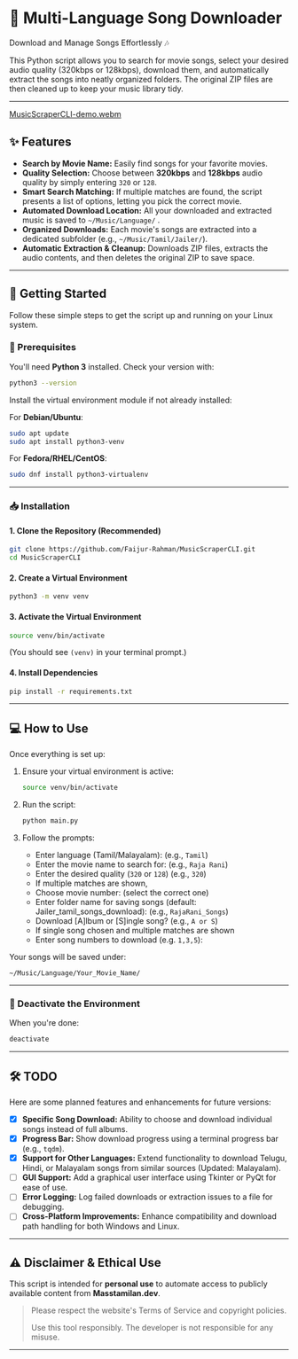 
# 🎵 Multi-Language Song Downloader

Download and Manage Songs Effortlessly 🎶

This Python script allows you to search for movie songs, select your desired audio quality (320kbps or 128kbps), download them, and automatically extract the songs into neatly organized folders. The original ZIP files are then cleaned up to keep your music library tidy.

---
[MusicScraperCLI-demo.webm](https://github.com/user-attachments/assets/7e66d333-da7a-4470-8272-8bb82b7d2ae0)


## ✨ Features

- **Search by Movie Name:** Easily find songs for your favorite movies.
- **Quality Selection:** Choose between **320kbps** and **128kbps** audio quality by simply entering `320` or `128`.
- **Smart Search Matching:** If multiple matches are found, the script presents a list of options, letting you pick the correct movie.
- **Automated Download Location:** All your downloaded and extracted music is saved to `~/Music/Language/` .
- **Organized Downloads:** Each movie's songs are extracted into a dedicated subfolder (e.g., `~/Music/Tamil/Jailer/`).
- **Automatic Extraction & Cleanup:** Downloads ZIP files, extracts the audio contents, and then deletes the original ZIP to save space.

---

## 🚀 Getting Started

Follow these simple steps to get the script up and running on your Linux system.

### 🧰 Prerequisites

You'll need **Python 3** installed. Check your version with:

```bash
python3 --version
```

Install the virtual environment module if not already installed:

For **Debian/Ubuntu**:
```bash
sudo apt update
sudo apt install python3-venv
```

For **Fedora/RHEL/CentOS**:
```bash
sudo dnf install python3-virtualenv
```

---

### 📥 Installation

#### 1. Clone the Repository (Recommended)

```bash
git clone https://github.com/Faijur-Rahman/MusicScraperCLI.git
cd MusicScraperCLI
```

#### 2. Create a Virtual Environment

```bash
python3 -m venv venv
```

#### 3. Activate the Virtual Environment

```bash
source venv/bin/activate
```

(You should see `(venv)` in your terminal prompt.)

#### 4. Install Dependencies

```bash
pip install -r requirements.txt
```

---

## 💻 How to Use

Once everything is set up:

1. Ensure your virtual environment is active:
   ```bash
   source venv/bin/activate
   ```

2. Run the script:
   ```bash
   python main.py
   ```

3. Follow the prompts:
   - Enter language (Tamil/Malayalam): (e.g., `Tamil`)
   - Enter the movie name to search for: (e.g., `Raja Rani`)
   - Enter the desired quality (`320` or `128`) (e.g., `320`)
   - If multiple matches are shown, 
   - Choose movie number: (select the correct one)
   - Enter folder name for saving songs (default: Jailer_tamil_songs_download): (e.g., `RajaRani_Songs`)
   - Download [A]lbum or [S]ingle song? (e.g., `A or S`)
   - If single song chosen and multiple matches are shown
   - Enter song numbers to download (e.g. `1,3,5`): 

Your songs will be saved under:

```
~/Music/Language/Your_Movie_Name/
```

---

### 📴 Deactivate the Environment

When you're done:

```bash
deactivate
```

---

## 🛠️ TODO

Here are some planned features and enhancements for future versions:

- [x] **Specific Song Download:** Ability to choose and download individual songs instead of full albums.
- [x] **Progress Bar:** Show download progress using a terminal progress bar (e.g., `tqdm`).
- [x] **Support for Other Languages:** Extend functionality to download Telugu, Hindi, or Malayalam songs from similar sources (Updated: Malayalam).
- [ ] **GUI Support:** Add a graphical user interface using Tkinter or PyQt for ease of use.
- [ ] **Error Logging:** Log failed downloads or extraction issues to a file for debugging.
- [ ] **Cross-Platform Improvements:** Enhance compatibility and download path handling for both Windows and Linux.

---

## ⚠️ Disclaimer & Ethical Use

This script is intended for **personal use** to automate access to publicly available content from **Masstamilan.dev**.

> Please respect the website's Terms of Service and copyright policies.
>
> Use this tool responsibly. The developer is not responsible for any misuse.

---
